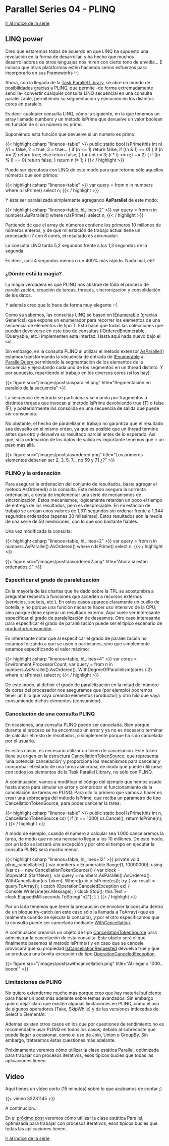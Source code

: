 # Parallel Series 04 - PLINQ


[Ir al índice de la serie](/es/parallelseries00-index)

## LINQ power

Creo que estaremos todos de acuerdo en que LINQ ha supuesto una revolución en la forma de desarrollar, y ha hecho que muchos desarrolladores de otros lenguajes nos miren con cierto tono de envidia… E incluso que otras plataformas estén haciendo serios esfuerzos para incorporarlo en sus Frameworks :-)

Ahora, con la llegada de la [Task Parallel Library](http://msdn.microsoft.com/en-us/library/dd460693.aspx), se abre un mundo de posibilidades gracias a PLINQ, que permite -de forma extremadamente sencilla- convertir cualquier consulta LINQ secuencial en una consulta paralelizable, permitiendo su segmentación y ejecución en los distintos cores en paralelo.

Es decir cualquier consulta LINQ, cómo la siguiente, en la que tenemos un array llamado numbers y un método IsPrime que devuelve un valor boolean en función de si un número es primo.

Suponiendo esta función que devuelve si un número es primo:

{{< highlight csharp "linenos=table" >}}
public static bool IsPrime(this int n) //1 = false, 2 = true, 3 = true...
{
    if (n <= 1) return false;
    if ((n & 1) == 0)
    {
        if (n == 2) return true;
        else return false;
    }
    for (int i = 3; (i * i) <= n; i += 2)
    {
        if ((n % i) == 0) return false;
    }
    return n != 1;
}
{{< / highlight >}}

Puede ser ejecutada con LINQ de este modo para que retorne sólo aquellos números que son primos:

{{< highlight csharp "linenos=table" >}}
var query =
    from n in numbers
    where n.IsPrime()
    select n;
{{< / highlight >}}

Y ésta ser paralelizada simplemente agregando **AsParallel** de este modo:

{{< highlight csharp "linenos=table, hl_lines=2" >}}
var query =
    from n in numbers.AsParallel()
    where n.IsPrime()
    select n;
{{< / highlight >}}

Partiendo de que el array de números contiene los  primeros 10 millones de números enteros, y de que mi estación de trabajo actual tiene un procesador i7 con 8 cores, el resultado es abrumador:

La consulta LINQ tarda  5,2 segundos frente a los 1,3 segundos de la segunda.

Es decir, casi 4 segundos menos o un 400% más rápido.
Nada mal, eh?

### ¿Dónde está la magia?

La magia verdadera es que PLINQ nos abstrae de todo el proceso de paralelización, creación de tareas, threads, sincronización y consolidación de los datos.

Y además creo que lo hace de forma muy elegante :-)

Como ya sabemos, las consultas LINQ se basan en [IEnumerable<T>](http://msdn.microsoft.com/en-us/library/9eekhta0.aspx) (gracias Generics!) que expone un enumerador para recorrer los elementos de una secuencia de elementos de tipo T. Esto hace que todas las colecciones que puedan devolverse en este tipo de consultas (IOrderedEnumerable, IQueryable, etc.) implementen esta interfaz. Hasta aquí nada nuevo bajo el sol.

Sin embargo, en la consulta PLINQ al utilizar el método extensor [AsParallel()](http://msdn.microsoft.com/en-us/library/dd413602.aspx) estamos transformando la secuencia de entrada de [IEnumerable<T>](http://msdn.microsoft.com/en-us/library/9eekhta0.aspx) a [ParallelQuery <T>](http://msdn.microsoft.com/en-us/library/dd383736.aspx) permitiendo la segmentación de los elementos de la secuencia y ejecutando cada uno de los segmentos en un thread distinto. Y por supuesto, repartiendo el trabajo en los diversos cores (si los hay).

{{< figure src="/images/posts/asparallel.png" title="Segmentación en paralelo de la secuencia" >}}

La secuencia de entrada se particiona y se manda por fragmentos a distintos threads que invocan al método IsPrime devolviendo true (T) o false (F), y posteriormente los consolida en una secuencia de salida que puede ser consumida.

No obstante, el hecho de paralelizar el trabajo no garantiza que el resultado sea devuelto en el mismo orden, ya que es posible que un thread termine antes que otro y devuelva su resultado parcial antes de lo esperado. Así que, si la ordenación de los datos de salida es importante tenemos que ir un paso más allá.

{{< figure src="/images/posts/asordered.png" title="Los primeros elementos deberían ser 2, 3, 5, 7… no 59 y 71 ¿?" >}}

### PLINQ y la ordenación

Para asegurar la ordenación del conjunto de resultados, basta agregar el método AsOrdered() a la consulta. Este método asegura la correcta ordenación, a costa de implementar una serie de mecanismos de sincronización. Estos mecanismos, lógicamente retardan un poco el tiempo de entrega de los resultados, pero es despreciable. En mi estación de trabajo se arrojan unos valores de 1,311 segundos sin ordenar frente a 1,344 segundos ordenados (apenas 30 milésimas). Estos resultados son la media de una serie de 50 mediciones, con lo que son bastante fiables.

Una vez modificada la consulta:

{{< highlight csharp "linenos=table, hl_lines=2" >}}
var query =
    from n in numbers.AsParallel().AsOrdered()
    where n.IsPrime()
    select n;
{{< / highlight >}}

{{< figure src="/images/posts/asordered2.png" title="Ahora si están ordenados :)" >}}

### Especificar el grado de paralelización

En la mayoría de las charlas que he dado sobre la TPL se acostumbra a preguntar respecto a funciones que acceden a recursos externos (servicios, sockets, etc.). En estos casos aparece claramente un cuello de botella, y no porque una función necesite hacer uso intensivo de la CPU, sino porque debe esperar un resultado externo. Aquí suele ser interesante especificar el grado de paralelización de deseamos. Otro caso interesante para especificar el grado de paralelización puede ser el típico escenario de [productor/consumidor](https://docs.microsoft.com/es-es/previous-versions/visualstudio/visual-studio-2008/yy12yx1f(v=vs.90)?redirectedfrom=MSDN).

Es interesante notar que al especificar el grado de paralelización no estamos forzando a que se usen n particiones, sino que simplemente estamos especificando el valor máximo:

{{< highlight csharp "linenos=table, hl_lines=4" >}}
var cores = Environment.ProcessorCount;
var query =
    from n in numbers.AsParallel().AsOrdered().
        WithDegreeOfParallelism(cores / 2)
    where n.IsPrime()
    select n;
{{< / highlight >}}

De este modo, al definir el grado de paralelización en la mitad del número de cores del procesador nos aseguramos que (por ejemplo) podremos tener un hilo que vaya creando elementos (productor) y otro hilo que vaya consumiendo dichos elementos (consumidor).

### Cancelación de una consulta PLINQ

En ocasiones, una consulta PLINQ puede ser cancelada. Bien porque durante el proceso se ha encontrado un error y ya no es necesario terminar de calcular el resto de resultados, o simplemente porque ha sido cancelada por el usuario.

Es estos casos, es necesario utilizar un token de cancelación. Este token tiene su origen en la estructura [CancellationTokenSource](http://blogs.msdn.com/b/pfxteam/archive/2009/05/22/9635790.aspx), que representa ‘una potencial cancelación’ y proporciona los mecanismos para cancelar y comprobar el estado de una tarea asíncrona, de modo que puede utilizarse con todos los elementos de la Task Parallel Library, no sólo con PLINQ.

A continuación, vamos a modificar el código del ejemplo que hemos usado hasta ahora para simular un error y comprobar el funcionamiento de la cancelación de tareas en PLINQ. Para ello lo primero que vamos a hacer es crear una sobrecarga del método IsPrime, que reciba un parámetro de tipo CancellationTokenSource, para poder cancelar la tarea:

{{< highlight csharp "linenos=table" >}}
public static bool IsPrime(this int n, CancellationTokenSource cs)
{
    if (n == 1000) cs.Cancel();
    return IsPrime(n);
}
{{< / highlight >}}

A modo de ejemplo, cuando el número a calcular sea 1.000 cancelaremos la tarea, de modo que no sea necesario llegar a los 10 millones. De este modo, por un lado se lanzará una excepción y por otro el tiempo en ejecutar la consulta PLINQ será mucho menor.

{{< highlight csharp "linenos=table, hl_lines=12" >}}
private void plinq_cancellable()
{
    var numbers = Enumerable.Range(1, 10000000);
    using (var cs = new CancellationTokenSource())
    {
        var clock = Stopwatch.StartNew();
        var query = numbers.AsParallel().AsOrdered().
            WithCancellation(cs.Token).
            Where(p => p.IsPrime(cs));
        try
        {
            var result = query.ToArray();
        }
        catch (OperationCanceledException ex)
        {
            Console.WriteLine(ex.Message);
        }
        clock.Stop();
        this.Text = clock.ElapsedMilliseconds.ToString("n2");
    }
}
{{< / highlight >}}

Por un lado tenemos que tener la precaución de envolver la consulta dentro de un bloque try-catch (en este caso sólo la llamada a ToArray() que es realmente cuando se ejecuta la consulta), y por el otro especificamos que la consulta puede ser cancelada mediante [WithCancellation](https://docs.microsoft.com/en-us/dotnet/api/microsoft.visualstudio.threading.threadingtools.withcancellation?view=visualstudiosdk-2019). 

A continuación creamos un objeto de tipo [CancellationTokenSource](http://blogs.msdn.com/b/pfxteam/archive/2009/05/22/9635790.aspx) para administrar la cancelación de esta consulta. Este objeto será el que finalmente pasemos al método IsPrime() y en caso que se cancele provocará que su propiedad [IsCancellationRequested](http://msdn.microsoft.com/en-us/library/system.threading.cancellationtoken.iscancellationrequested.aspx) devuelva true y que se produzca una bonita excepción de tipo [OperationCanceledException](http://msdn.microsoft.com/en-us/library/system.operationcanceledexception(v=vs.80).aspx).

{{< figure src="/images/posts/withcancellation.png" title="Al llegar a 1000... boom!" >}}

### Limitaciones de PLINQ

No quiero extenderme mucho más porque creo que hay material suficiente para hacer un post más adelante sobre temas avanzados. Sin embargo quiero dejar claro que existen algunas limitaciones en PLINQ, como el uso de algunos operadores (Take, SkipWhile) y de las versiones indexadas de Select o ElementAt.

Además existen otros casos en los que por cuestiones de rendimiento no es recomendable usar PLINQ en todos los casos, debido al sobrecoste que puede llegar a ocasionar, como el uso de Join, Union o GroupBy. Sin embargo, trataremos éstas cuestiones más adelante.

Próximamente veremos cómo utilizar la clase estática Parallel, optimizada para trabajar con procesos iterativos, esos típicos bucles que todas las aplicaciones tienen.

## Video

Aquí tienes un vídeo corto (15 minutos) sobre lo que acabamos de contar ;)

{{< vimeo 32231145 >}}

A continución...

En el [próximo post](/es/parallelseries05-parallel-static-class) veremos cómo utilizar la clase estática Parallel, optimizada para trabajar con procesos iterativos, esos típicos bucles que todas las aplicaciones tienen.

[Ir al índice de la serie](/es/parallelseries00-index)

